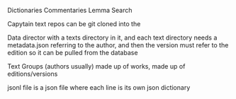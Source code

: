 Dictionaries
Commentaries
Lemma Search


Capytain text repos can be git cloned into the 

Data director with a texts directory in it, and each text directory needs a metadata.json referring to the author, and then the version must refer to the edition so it can be pulled from the database

Text Groups (authors usually) made up of works, made up of editions/versions

jsonl file is a json file where each line is its own json dictionary